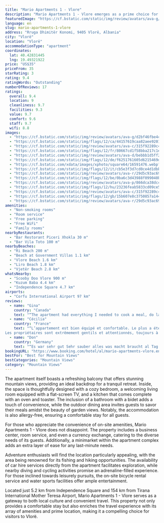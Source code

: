 ```yaml
---
title: "Mario Apartments 1 - Vlore"
description: "Mario Apartments 1 - Vlore emerges as a prime choice for travelers seeking a blend of comfort and convenience in the heart of Vlorë."
featuredImage: "https://cf.bstatic.com/static/img/review/avatars/ava-g/d2bf46fbe4c12e06481303d85f49f125e18fbd39.png"
language: en
slug: mario-apartments-1-vlore
address: "Rruga Dhimitër Konomi, 9405 Vlorë, Albania"
city: "Vlorë"
location: "Vlorë"
accommodationType: "apartment"
coordinates:
  lat: 40.42831445
  lng: 19.49321922
price: "US$35"
priceFrom: 35
starRating: 3
rating: 9.4
ratingWords: "Outstanding"
numberOfReviews: 17
ratings:
  overall: 9.4
  location: 9
  cleanliness: 9.7
  facilities: 9.3
  value: 9.7
  comfort: 9.6
  staff: 9.7
  wifi: 8.8
images:
  - "https://cf.bstatic.com/static/img/review/avatars/ava-g/d2bf46fbe4c12e06481303d85f49f125e18fbd39.png"
  - "https://cf.bstatic.com/static/img/flags/12/ca/44157619caa82aee92015fb9acc117bc55e303d9.png"
  - "https://cf.bstatic.com/static/img/review/avatars/ava-c/315f92289c481a16de5ee7737aa1b5fd531afcce.png"
  - "https://cf.bstatic.com/static/img/flags/12/fr/80667cd1f58bba217c1ec87dea9ccd1335ed8dba.png"
  - "https://cf.bstatic.com/static/img/review/avatars/ava-d/bebbb1d5ff29328157080e4e2e5d15a29c5aa34a.png"
  - "https://cf.bstatic.com/static/img/flags/12/de/f6251761605d6215469da2bf2c1816db2a128ed2.png"
  - "https://cf.bstatic.com/xdata/images/xphoto/square64/16591476.webp?k=80db924a824d0de3d286122671d7324ea9001482e4bcb56b6e506c8423e26e3a&o=?t=1489478239"
  - "https://cf.bstatic.com/static/img/flags/12/it/cb5e3f3d7cd0ce4d1dbbc457863a4c8e55e73be7.png"
  - "https://cf.bstatic.com/static/img/review/avatars/ava-r/29d5c93ac6953138bfc6f214a4c5a0f8b712b57b.png"
  - "https://cf.bstatic.com/static/img/flags/12/be/0ba6c3d43988f099040bcddb874fbd5434389efa.png"
  - "https://cf.bstatic.com/static/img/review/avatars/ava-p/866dca38dcc31cb6fa2e9b4c475bd32e681b0080.png"
  - "https://cf.bstatic.com/static/img/flags/12/hu/23236feab5833cd09ce5c8048a125ec301a1fbe6.png"
  - "https://cf.bstatic.com/static/img/review/avatars/ava-c/315f92289c481a16de5ee7737aa1b5fd531afcce.png"
  - "https://cf.bstatic.com/static/img/flags/12/gb/15b607e8c3750857a144c70857d273e26ac13d66.png"
  - "https://cf.bstatic.com/static/img/review/avatars/ava-r/29d5c93ac6953138bfc6f214a4c5a0f8b712b57b.png"
amenities:
  - "Non-smoking rooms"
  - "Room service"
  - "Free parking"
  - "Free WiFi"
  - "Family rooms"
nearbyRestaurants:
  - "Bar Restorant Piceri Xhokla 30 m"
  - "Bar Vila Toto 100 m"
nearbyBeaches:
  - "Ri Beach 200 m"
  - "Beach at Government Villas 1.1 km"
  - "Vlore Beach 1.6 km"
  - "Liro Beach 1.8 km"
  - "Vjetër Beach 2.8 km"
whatsNearby:
  - "Scooby Doo Vlore 900 m"
  - "Kuzum Baba 4.4 km"
  - "Independence Square 4.7 km"
airports:
  - "Corfu International Airport 97 km"
reviews:
  - name: "Gina"
    country: "Canada"
    text: "“The apartment had everything I needed to cook a meal, do laundry, and relax for 2 days in Vlore. The location is perfect, close to shops and restaurants and the beach. The hosts were so kind and helpful. I would recommend staying here and would...”"
  - name: "Cécilia"
    country: "France"
    text: "“L’appartement est bien équipé et confortable. Le plus a été la machine à laver ce qui nous a permis de laver notre linge et de le mettre à sécher sur le balcon.
Les propriétaires sont extrêmement gentils et attentionnés, toujours à prendre de nos...”"
  - name: "Don"
    country: "Germany"
    text: "“Es war sehr gut Sehr sauber alles was macht braucht al Tag War da ☺️”"
bookingURL: "https://www.booking.com/hotel/al/mario-apartments-vlore.en-gb.html?aid=8035640"
bestFor: "Best for Mountain Views"
bestCategories: "Mountain Views"
category: "Mountain Views"
---
```


The apartment itself boasts a refreshing balcony that offers stunning mountain views, providing an ideal backdrop for a tranquil retreat. Inside, the space is thoughtfully designed with a cozy bedroom, a welcoming living room equipped with a flat-screen TV, and a kitchen that comes complete with an oven and toaster. The inclusion of a bathroom with a bidet adds a touch of convenience, while the outdoor dining area invites guests to savor their meals amidst the beauty of garden views. Notably, the accommodation is also allergy-free, ensuring a comfortable stay for all guests.

For those who appreciate the convenience of on-site amenities, Mario Apartments 1 - Vlore does not disappoint. The property includes a business center, room service, and even a currency exchange, catering to the diverse needs of its guests. Additionally, a minimarket within the apartment complex adds an extra layer of ease for any last-minute needs.

Adventure enthusiasts will find the location particularly appealing, with the area being renowned for its fishing and hiking opportunities. The availability of car hire services directly from the apartment facilitates exploration, while nearby diving and cycling activities promise an adrenaline-filled experience. For those inclined towards leisurely pursuits, the on-site bicycle rental service and water sports facilities offer ample entertainment.

Located just 5.2 km from Independence Square and 154 km from Tirana International Mother Teresa Airport, Mario Apartments 1 - Vlore serves as a gateway to both local culture and convenient travel. This property not only provides a comfortable stay but also enriches the travel experience with its array of amenities and prime location, making it a compelling choice for visitors to Vlorë.
